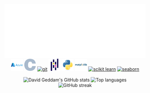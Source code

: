 <div align="center">
  <!-- Cache-busting link for the chat bubbles -->
  <img src="https://raw.githubusercontent.com/dave21-py/dave21-py/main/chat.svg?v=1" alt="David's Profile Card" width="450"/>
  
  <div>
    <a href="https://azure.microsoft.com" target="_blank" rel="noreferrer"><img src="https://raw.githubusercontent.com/devicons/devicon/master/icons/azure/azure-original-wordmark.svg" alt="azure" width="38" height="38"/></a>
    <a href="https://www.cprogramming.com/" target="_blank" rel="noreferrer"><img src="https://raw.githubusercontent.com/devicons/devicon/master/icons/c/c-original.svg" alt="c" width="38" height="38"/></a>
    <a href="https://git-scm.com/" target="_blank" rel="noreferrer"><img src="https://www.vectorlogo.zone/logos/git-scm/git-scm-icon.svg" alt="git" width="38" height="38"/></a>
    <a href="https://pandas.pydata.org/" target="_blank" rel="noreferrer"><img src="https://raw.githubusercontent.com/devicons/devicon/2ae2a900d2f041da66e950e4d48052658d850630/icons/pandas/pandas-original.svg" alt="pandas" width="38" height="38"/></a>
    <a href="https://www.python.org" target="_blank" rel="noreferrer"><img src="https://raw.githubusercontent.com/devicons/devicon/master/icons/python/python-original.svg" alt="python" width="38" height="38"/></a>
    <a href="https://matplotlib.org/" target="_blank" rel="noreferrer"><img src="https://raw.githubusercontent.com/devicons/devicon/master/icons/matplotlib/matplotlib-original-wordmark.svg" alt="matplotlib" width="38" height="38"/></a>
<a href="https://scikit-learn.org/" target="_blank" rel="noreferrer"><img src="https://upload.wikimedia.org/wikipedia/commons/thumb/0/05/Scikit_learn_logo_small.svg/260px-Scikit_learn_logo_small.svg.png" alt="scikit learn" width="38" height="38"/></a>
    <a href="https://seaborn.pydata.org/" target="_blank" rel="noreferrer"><img src="https://seaborn.pydata.org/_images/logo-mark-lightbg.svg" alt="seaborn" width="38" height="38"/></a>
  </div>

  <br>

  <div>
    <img src="https://github-readme-stats.vercel.app/api?username=dave21-py&show_icons=true&hide_border=true&bg_color=0D1117&title_color=c9d1d9&text_color=8b949e&icon_color=4FBC8A&rank_icon=github" alt="David Geddam's GitHub stats" />
    <img src="https://github-readme-stats.vercel.app/api/top-langs?username=dave21-py&show_icons=true&locale=en&layout=compact&hide_border=true&bg_color=0D1117&title_color=c9d1d9&text_color=8b949e" alt="Top languages" />
    <br>
    <img src="https://github-readme-streak-stats.herokuapp.com/?user=dave21-py&background=0D1117&hide_border=true&stroke=8b949e&ring=4FBC8A&fire=FFBF00&currStreakNum=c9d1d9&sideNums=8b949e&currStreakLabel=c9d1d9&sideLabels=8b949e&dates=8b949e" alt="GitHub streak" />
  </div>
</div>
